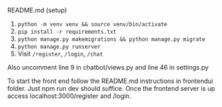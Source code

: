  README.md (setup)

1. `python -m venv venv && source venv/bin/activate`
2. `pip install -r requirements.txt`
3. `python manage.py makemigrations && python manage.py migrate`
4. `python manage.py runserver`
5. Visit `/register`, `/login`, `/chat`

Also uncomment line 9 in chatbot/views.py and line 46 in settings.py

To start the front end follow the README.md instructions in frontendui folder. Just npm run dev should suffice. Once the frontend server is up access localhost:3000/register and /login.
